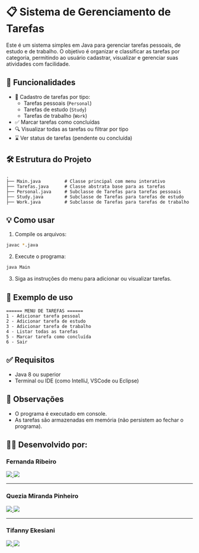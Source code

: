 # 📋 Sistema de Gerenciamento de Tarefas

Este é um sistema simples em Java para gerenciar tarefas pessoais, de estudo e de trabalho. O objetivo é organizar e classificar as tarefas por categoria, permitindo ao usuário cadastrar, visualizar e gerenciar suas atividades com facilidade.

## 🚀 Funcionalidades

- 📌 Cadastro de tarefas por tipo:
  - Tarefas pessoais (`Personal`)
  - Tarefas de estudo (`Study`)
  - Tarefas de trabalho (`Work`)
- ✅ Marcar tarefas como concluídas
- 🔍 Visualizar todas as tarefas ou filtrar por tipo
- ⌛ Ver status de tarefas (pendente ou concluída)

## 🛠️ Estrutura do Projeto

```
.
├── Main.java         # Classe principal com menu interativo
├── Tarefas.java      # Classe abstrata base para as tarefas
├── Personal.java     # Subclasse de Tarefas para tarefas pessoais
├── Study.java        # Subclasse de Tarefas para tarefas de estudo
├── Work.java         # Subclasse de Tarefas para tarefas de trabalho
```

## 💡 Como usar

1. Compile os arquivos:

```bash
javac *.java
```

2. Execute o programa:

```bash
java Main
```

3. Siga as instruções do menu para adicionar ou visualizar tarefas.

## 🧠 Exemplo de uso

```
====== MENU DE TAREFAS ======
1 - Adicionar tarefa pessoal
2 - Adicionar tarefa de estudo
3 - Adicionar tarefa de trabalho
4 - Listar todas as tarefas
5 - Marcar tarefa como concluída
6 - Sair
```

## ✅ Requisitos

- Java 8 ou superior
- Terminal ou IDE (como IntelliJ, VSCode ou Eclipse)

## 📌 Observações

- O programa é executado em console.
- As tarefas são armazenadas em memória (não persistem ao fechar o programa).



## 👩‍💻 Desenvolvido por:


### Fernanda Ribeiro

<a href="https://github.com/f3f3h" target="_blank">
  <img src="https://img.shields.io/badge/GitHub-C71585?style=for-the-badge&logo=github&logoColor=white">
</a>
<a href="https://www.linkedin.com/in/f3f3h/" target="_blank">
  <img src="https://img.shields.io/badge/LinkedIn-C71585?style=for-the-badge&logo=linkedin&logoColor=white">
</a>

---

###  Quezia Miranda Pinheiro

<a href="https://github.com/queziamirandaDev" target="_blank">
  <img src="https://img.shields.io/badge/GitHub-C71585?style=for-the-badge&logo=github&logoColor=white">
</a>
<a href="https://www.linkedin.com/in/quezia-miranda/" target="_blank">
  <img src="https://img.shields.io/badge/LinkedIn-C71585?style=for-the-badge&logo=linkedin&logoColor=white">
</a>

---

###  Tifanny Ekesiani

<a href="https://github.com/TiffanyEkesiani" target="_blank">
  <img src="https://img.shields.io/badge/GitHub-C71585?style=for-the-badge&logo=github&logoColor=white">
</a>
<a href="https://www.linkedin.com/in/tiffanyekesiani/" target="_blank">
  <img src="https://img.shields.io/badge/LinkedIn-C71585?style=for-the-badge&logo=linkedin&logoColor=white">
</a>

</div>
